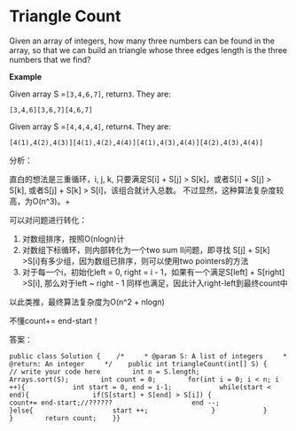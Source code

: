 # Triangle Count

Given an array of integers, how many three numbers can be found in the array, so that we can build an triangle whose three edges length is the three numbers that we find?

**Example**

Given array S =`[3,4,6,7]`, return`3`. They are:

```text
[3,4,6][3,6,7][4,6,7]
```

Given array S =`[4,4,4,4]`, return`4`. They are:

```text
[4(1),4(2),4(3)][4(1),4(2),4(4)][4(1),4(3),4(4)][4(2),4(3),4(4)]
```

分析：

直白的想法是三重循环，i, j, k, 只要满足S\[i\] + S\[j\] &gt; S\[k\]，或者S\[i\] + S\[j\] &gt; S\[k\], 或者S\[j\] + S\[k\] &gt; S\[i\]，该组合就计入总数。 不过显然，这种算法复杂度较高，为O\(n^3\)。+

可以对问题进行转化：

1. 对数组排序，按照O\(nlogn\)计
2. 对数组下标循环，则内部转化为一个two sum II问题，即寻找 S\[j\] + S\[k\] &gt;S\[i\]有多少组，因为数组已排序，则可以使用two pointers的方法
3. 对于每一个i，初始化left = 0, right = i - 1，如果有一个满足S\[left\] + S\[right\] &gt;S\[i\], 那么对于left ~ right - 1 同样也满足，因此计入right-left到最终count中

以此类推，最终算法复杂度为O\(n^2 + nlogn\)

不懂count+= end-start！

答案：

```text
public class Solution {    /*     * @param S: A list of integers     * @return: An integer     */    public int triangleCount(int[] S) {        // write your code here        int n = S.length;        Arrays.sort(S);        int count = 0;        for(int i = 0; i < n; i ++){            int start = 0, end = i-1;            while(start < end){                if(S[start] + S[end] > S[i]) {                    count+= end-start;//??????                    end --;                }else{                    start ++;                }            }        }        return count;    }}
```

